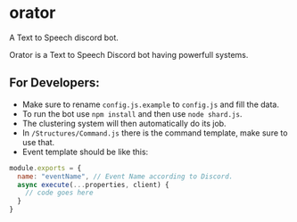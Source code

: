 # orator
A Text to Speech discord bot.

Orator is a Text to Speech Discord bot having powerfull systems.

## For Developers:

- Make sure to rename `config.js.example` to `config.js` and fill the data.
- To run the bot use `npm install` and then use `node shard.js`.
- The clustering system will then automatically do its job.
- In `/Structures/Command.js` there is the command template, make sure to use that.
- Event template should be like this:

```js
module.exports = {
  name: "eventName", // Event Name according to Discord.
  async execute(...properties, client) {
    // code goes here
  }
}
```

